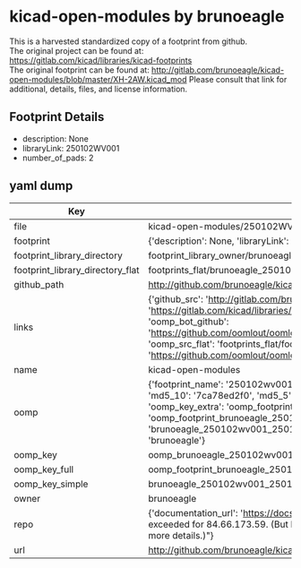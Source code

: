 # kicad-open-modules by brunoeagle  
This is a harvested standardized copy of a footprint from github.  
The original project can be found at:  
https://gitlab.com/kicad/libraries/kicad-footprints  
The original footprint can be found at:
http://gitlab.com/brunoeagle/kicad-open-modules/blob/master/XH-2AW.kicad_mod
Please consult that link for additional, details, files, and license information.  
## Footprint Details
* description: None  
* libraryLink: 250102WV001  
* number_of_pads: 2  
## yaml dump  
| Key | Value |  
| --- | --- |  
| file | kicad-open-modules/250102WV001.kicad_mod |  
| footprint | {'description': None, 'libraryLink': '250102WV001', 'number_of_pads': 2} |  
| footprint_library_directory | footprint_library_owner/brunoeagle_kicad-open-modules |  
| footprint_library_directory_flat | footprints_flat/brunoeagle_250102wv001_250102wv001/working |  
| github_path | http://github.com/brunoeagle/kicad-open-modules/blob/master/250102WV001.kicad_mod |  
| links | {'github_src': 'http://gitlab.com/brunoeagle/kicad-open-modules/blob/master/XH-2AW.kicad_mod', 'github_src_repo': 'https://gitlab.com/kicad/libraries/kicad-footprints', 'oomp_bot': 'footprints/brunoeagle_250102wv001_250102wv001/working', 'oomp_bot_github': 'https://github.com/oomlout/oomlout_oomp_footprint_bot/tree/main/footprints/brunoeagle_250102wv001_250102wv001/working', 'oomp_src_flat': 'footprints_flat/footprints_flat/brunoeagle_250102wv001_250102wv001/working', 'oomp_src_flat_github': 'https://github.com/oomlout/oomlout_oomp_footprint_src/tree/main/footprints_flat/brunoeagle_250102wv001_250102wv001/working'} |  
| name | kicad-open-modules |  
| oomp | {'footprint_name': '250102wv001', 'library_name': '250102wv001_kicad_mod', 'md5': '7ca78ed2f0a3d436f5ba68b4ae9eeae9', 'md5_10': '7ca78ed2f0', 'md5_5': '7ca78', 'md5_6': '7ca78e', 'oomp_key': 'oomp_brunoeagle_250102wv001_250102wv001', 'oomp_key_extra': 'oomp_footprint_brunoeagle_250102wv001_250102wv001', 'oomp_key_full': 'oomp_footprint_brunoeagle_250102wv001_250102wv001_7ca78e', 'oomp_key_simple': 'brunoeagle_250102wv001_250102wv001', 'original_filename': 'kicad-open-modules/250102WV001.kicad_mod', 'owner_name': 'brunoeagle'} |  
| oomp_key | oomp_brunoeagle_250102wv001_250102wv001 |  
| oomp_key_full | oomp_footprint_brunoeagle_250102wv001_250102wv001 |  
| oomp_key_simple | brunoeagle_250102wv001_250102wv001 |  
| owner | brunoeagle |  
| repo | {'documentation_url': 'https://docs.github.com/rest/overview/resources-in-the-rest-api#rate-limiting', 'message': "API rate limit exceeded for 84.66.173.59. (But here's the good news: Authenticated requests get a higher rate limit. Check out the documentation for more details.)"} |  
| url | http://github.com/brunoeagle/kicad-open-modules |  

